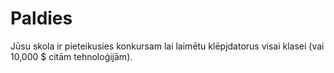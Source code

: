 

# Paldies

Jūsu skola ir pieteikusies konkursam lai laimētu klēpjdatorus visai klasei (vai 10,000 $ citām tehnoloģijām).